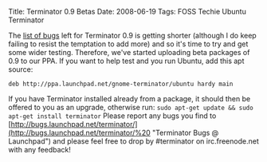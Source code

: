 Title: Terminator 0.9 Betas
Date: 2008-06-19
Tags: FOSS Techie Ubuntu Terminator

The [list of bugs](https://edge.launchpad.net/terminator/+milestone/0.9 "Terminator 0.9 Milestone bugs") left for Terminator 0.9 is getting shorter (although I do keep failing to resist the temptation to add more) and so it's time to try and get some wider testing.
Therefore, we've started uploading beta packages of 0.9 to our PPA. If you want to help test and you run Ubuntu, add this apt source:

```
deb http://ppa.launchpad.net/gnome-terminator/ubuntu hardy main
```

If you have Terminator installed already from a package, it should then be offered to you as an upgrade, otherwise run:
`sudo apt-get update && sudo apt-get install terminator`
Please report any bugs you find to [http://bugs.launchpad.net/terminator/](http://bugs.launchpad.net/terminator/%20 "Terminator Bugs @ Launchpad") and please feel free to drop by \#terminator on irc.freenode.net with any feedback!
